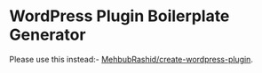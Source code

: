 
# WordPress Plugin Boilerplate Generator

Please use this instead:- [MehbubRashid/create-wordpress-plugin](https://github.com/MehbubRashid/create-wordpress-plugin).


